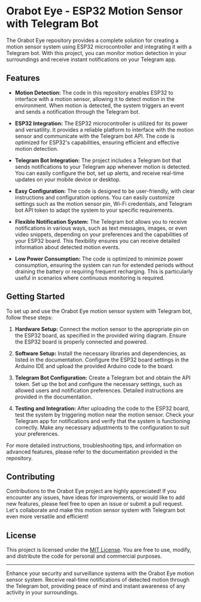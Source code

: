 # Orabot Eye - ESP32 Motion Sensor with Telegram Bot

The Orabot Eye repository provides a complete solution for creating a motion sensor system using ESP32 microcontroller and integrating it with a Telegram bot. With this project, you can monitor motion detection in your surroundings and receive instant notifications on your Telegram app.

## Features

- **Motion Detection:** The code in this repository enables ESP32 to interface with a motion sensor, allowing it to detect motion in the environment. When motion is detected, the system triggers an event and sends a notification through the Telegram bot.

- **ESP32 Integration:** The ESP32 microcontroller is utilized for its power and versatility. It provides a reliable platform to interface with the motion sensor and communicate with the Telegram bot API. The code is optimized for ESP32's capabilities, ensuring efficient and effective motion detection.

- **Telegram Bot Integration:** The project includes a Telegram bot that sends notifications to your Telegram app whenever motion is detected. You can easily configure the bot, set up alerts, and receive real-time updates on your mobile device or desktop.

- **Easy Configuration:** The code is designed to be user-friendly, with clear instructions and configuration options. You can easily customize settings such as the motion sensor pin, Wi-Fi credentials, and Telegram bot API token to adapt the system to your specific requirements.

- **Flexible Notification System:** The Telegram bot allows you to receive notifications in various ways, such as text messages, images, or even video snippets, depending on your preferences and the capabilities of your ESP32 board. This flexibility ensures you can receive detailed information about detected motion events.

- **Low Power Consumption:** The code is optimized to minimize power consumption, ensuring the system can run for extended periods without draining the battery or requiring frequent recharging. This is particularly useful in scenarios where continuous monitoring is required.

## Getting Started

To set up and use the Orabot Eye motion sensor system with Telegram bot, follow these steps:

1. **Hardware Setup:** Connect the motion sensor to the appropriate pin on the ESP32 board, as specified in the provided wiring diagram. Ensure the ESP32 board is properly connected and powered.

2. **Software Setup:** Install the necessary libraries and dependencies, as listed in the documentation. Configure the ESP32 board settings in the Arduino IDE and upload the provided Arduino code to the board.

3. **Telegram Bot Configuration:** Create a Telegram bot and obtain the API token. Set up the bot and configure the necessary settings, such as allowed users and notification preferences. Detailed instructions are provided in the documentation.

4. **Testing and Integration:** After uploading the code to the ESP32 board, test the system by triggering motion near the motion sensor. Check your Telegram app for notifications and verify that the system is functioning correctly. Make any necessary adjustments to the configuration to suit your preferences.

For more detailed instructions, troubleshooting tips, and information on advanced features, please refer to the documentation provided in the repository.

## Contributing

Contributions to the Orabot Eye project are highly appreciated! If you encounter any issues, have ideas for improvements, or would like to add new features, please feel free to open an issue or submit a pull request. Let's collaborate and make this motion sensor system with Telegram bot even more versatile and efficient!

## License

This project is licensed under the [MIT License](LICENSE). You are free to use, modify, and distribute the code for personal and commercial purposes.

---

Enhance your security and surveillance systems with the Orabot Eye motion sensor system. Receive real-time notifications of detected motion through the Telegram bot, providing peace of mind and instant awareness of any activity in your surroundings.
